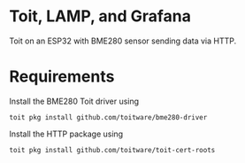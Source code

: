 # Toit, LAMP, and Grafana
Toit on an ESP32 with BME280 sensor sending data via HTTP.

# Requirements
Install the BME280 Toit driver using
```
toit pkg install github.com/toitware/bme280-driver
```
Install the HTTP package using
```
toit pkg install github.com/toitware/toit-cert-roots
```
